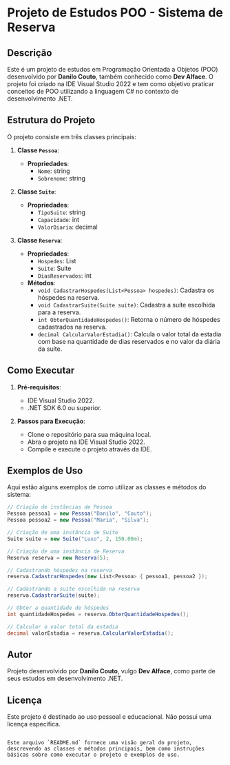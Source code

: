 # Projeto de Estudos POO - Sistema de Reserva

## Descrição

Este é um projeto de estudos em Programação Orientada a Objetos (POO) desenvolvido por **Danilo Couto**, também conhecido como **Dev Alface**. O projeto foi criado na IDE Visual Studio 2022 e tem como objetivo praticar conceitos de POO utilizando a linguagem C# no contexto de desenvolvimento .NET.

## Estrutura do Projeto

O projeto consiste em três classes principais:

1. **Classe `Pessoa`**:
   - **Propriedades**:
     - `Nome`: string
     - `Sobrenome`: string

2. **Classe `Suite`**:
   - **Propriedades**:
     - `TipoSuite`: string
     - `Capacidade`: int
     - `ValorDiaria`: decimal

3. **Classe `Reserva`**:
   - **Propriedades**:
     - `Hospedes`: List<Pessoa>
     - `Suite`: Suite
     - `DiasReservados`: int
   - **Métodos**:
     - `void CadastrarHospedes(List<Pessoa> hospedes)`: Cadastra os hóspedes na reserva.
     - `void CadastrarSuite(Suite suite)`: Cadastra a suíte escolhida para a reserva.
     - `int ObterQuantidadeHospedes()`: Retorna o número de hóspedes cadastrados na reserva.
     - `decimal CalcularValorEstadia()`: Calcula o valor total da estadia com base na quantidade de dias reservados e no valor da diária da suíte.

## Como Executar

1. **Pré-requisitos**:
   - IDE Visual Studio 2022.
   - .NET SDK 6.0 ou superior.

2. **Passos para Execução**:
   - Clone o repositório para sua máquina local.
   - Abra o projeto na IDE Visual Studio 2022.
   - Compile e execute o projeto através da IDE.

## Exemplos de Uso

Aqui estão alguns exemplos de como utilizar as classes e métodos do sistema:

```csharp
// Criação de instâncias de Pessoa
Pessoa pessoa1 = new Pessoa("Danilo", "Couto");
Pessoa pessoa2 = new Pessoa("Maria", "Silva");

// Criação de uma instância de Suite
Suite suite = new Suite("Luxo", 2, 150.00m);

// Criação de uma instância de Reserva
Reserva reserva = new Reserva(5);

// Cadastrando hóspedes na reserva
reserva.CadastrarHospedes(new List<Pessoa> { pessoa1, pessoa2 });

// Cadastrando a suite escolhida na reserva
reserva.CadastrarSuite(suite);

// Obter a quantidade de hóspedes
int quantidadeHospedes = reserva.ObterQuantidadeHospedes();

// Calcular o valor total da estadia
decimal valorEstadia = reserva.CalcularValorEstadia();
```

## Autor

Projeto desenvolvido por **Danilo Couto**, vulgo **Dev Alface**, como parte de seus estudos em desenvolvimento .NET.

## Licença

Este projeto é destinado ao uso pessoal e educacional. Não possui uma licença específica.
```

Este arquivo `README.md` fornece uma visão geral do projeto, descrevendo as classes e métodos principais, bem como instruções básicas sobre como executar o projeto e exemplos de uso.